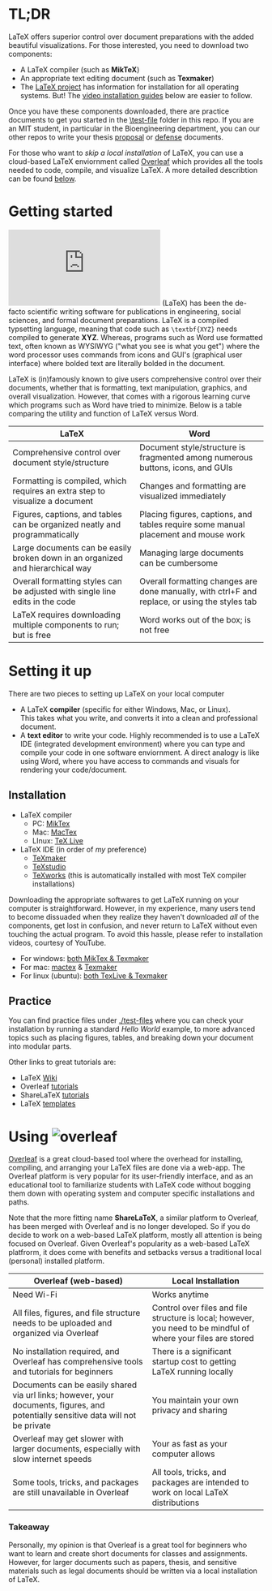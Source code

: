 # TL;DR
LaTeX offers superior control over document preparations with the added beautiful visualizations. For those interested, you need to download two components:
- A LaTeX compiler (such as **MikTeX**)
- An appropriate text editing document (such as **Texmaker**)
- The [LaTeX project](https://www.latex-project.org/get/) has information for installation for all operating systems. But! The [video installation guides](#installation) below are easier to follow.

Once you have these components downloaded, there are practice documents to get you started in the [\test-file](https://github.com/mrsunny0/LaTeX-intro/tree/master/test-files) folder in this repo. If you are an MIT student, in particular in the Bioengineering department, you can our other repos to write your thesis [proposal](https://github.com/mrsunny0/LaTeX-thesis-proposal) or [defense](https://github.com/mrsunny0/LaTeX-thesis-defense) documents.

For those who want to _skip a local installation_ of LaTeX, you can use a cloud-based LaTeX enviornment called [Overleaf](https://www.overleaf.com/) which provides all the tools needed to code, compile, and visualize LaTeX. A more detailed describtion can be found [below](#using-).

# Getting started
![equation](http://latex.codecogs.com/gif.latex?%7B%5CLaTeX%7D) (LaTeX) has been the de-facto scientific writing software for publications in engineering, social sciences, and formal document preparations. LaTeX is a compiled typsetting language, meaning that code such as `\textbf{XYZ}` needs compiled to generate **XYZ**. Whereas, programs such as Word use formatted text, often known as WYSIWYG ("what you see is what you get") where the word processor uses commands from icons and GUI's (graphical user interface) where bolded text are literally bolded in the document.

LaTeX is (in)famously known to give users comprehensive control over their documents, whether that is formatting, text manipulation, graphics, and overall visualization. However, that comes with a rigorous learning curve which programs such as Word have tried to minimize. Below is a table comparing the utility and function of LaTeX versus Word.

| LaTeX | Word |
| --- | --- |
| Comprehensive control over document style/structure | Document style/structure is fragmented among numerous buttons, icons, and GUIs |
| Formatting is compiled, which requires an extra step to visualize a document | Changes and formatting are visualized immediately |
| Figures, captions, and tables can be organized neatly and programmatically | Placing figures, captions, and tables require some manual placement and mouse work |
| Large documents can be easily broken down in an organized and hierarchical way | Managing large documents can be cumbersome |
| Overall formatting styles can be adjusted with single line edits in the code | Overall formatting changes are done manually, with ctrl+F and replace, or using the styles tab |
| LaTeX requires downloading multiple components to run; but is free | Word works out of the box; is not free |  

# Setting it up
There are two pieces to setting up LaTeX on your local computer
* A LaTeX  **compiler** (specific for either Windows, Mac, or Linux). \
  This takes what you write, and converts it into a clean and professional document.
* A **text editor** to write your code. Highly recommended is to use a LaTeX IDE (integrated development environment) where you can type and compile your code in one software enviornment. A direct analogy is like using Word, where you have access to commands and visuals for rendering your code/document.

## Installation
* LaTeX  compiler
	- PC: [MikTex](https://miktex.org/download)
	- Mac: [MacTex](http://www.tug.org/mactex/)
	- LInux: [TeX Live](https://www.tug.org/texlive/)
* LaTeX  IDE (in order of _my_ preference)
	- [TeXmaker](http://www.xm1math.net/texmaker/)
	- [TeXstudio](https://www.texstudio.org/)
	- [TeXworks](http://www.tug.org/texworks/) (this is automatically installed with most TeX compiler installations)

Downloading the appropriate softwares to get LaTeX running on your computer is straightforward. However, in my experience, many users tend to become dissuaded when they realize they haven't downloaded _all_ of the components, get lost in confusion, and never return to LaTeX without even touching the actual program. To avoid this hassle, please refer to installation videos, courtesy of YouTube.

* For windows: [both MikTex \& Texmaker](https://www.youtube.com/watch?v=yPnfHRE_W_g&t=1056s)
* For mac: [mactex](https://www.youtube.com/watch?v=XlxiytGeWds) \& [Texmaker](https://www.youtube.com/watch?v=-KgxKA-UBh4)
* For linux (ubuntu): [both TexLive \& Texmaker](https://www.youtube.com/watch?v=Q2SBoeCJB3Q)

## Practice
You can find practice files under [./test-files](https://github.com/mrsunny0/LaTeX-intro/tree/master/test-files) where you can check your installation by running a standard _Hello World_ example, to more advanced topics such as placing figures, tables, and breaking down your document into modular parts.

Other links to great tutorials are:
* LaTeX [Wiki](https://en.wikibooks.org/wiki/LaTeX)
* Overleaf [tutorials](https://www.overleaf.com/learn/latex/Tutorials)
* ShareLaTeX [tutorials](https://www.sharelatex.com/blog/latex-guides/beginners-tutorial.html)
* LaTeX [templates](https://www.latextemplates.com/)

# Using ![overleaf](https://isene.files.wordpress.com/2016/09/overleaf.png?w=125)
[Overleaf](https://www.overleaf.com) is a great cloud-based tool where the overhead for installing, compiling, and arranging your LaTeX files are done via a web-app. The Overleaf platform is very popular for its user-friendly interface, and as an educational tool to familiarize students with LaTeX code without bogging them down with operating system and computer specific installations and paths. 

Note that the more fitting name **ShareLaTeX**, a similar platform to Overleaf, has been merged with Overleaf and is no longer developed. So if you do decide to work on a web-based LaTeX platform, mostly all attention is being focused on Overleaf. Given Overleaf's popularity as a web-based LaTeX platfrorm, it does come with benefits and setbacks versus a traditional local (personal) installed platform.

| Overleaf (web-based) | Local Installation |
| --- | --- |
| Need Wi-Fi | Works anytime |
| All files, figures, and file structure needs to be uploaded and organized via Overleaf | Control over files and file structure is local; however, you need to be mindful of where your files are stored |
| No installation required, and Overleaf has comprehensive tools and tutorials for beginners | There is a significant startup cost to getting LaTeX running locally |
| Documents can be easily shared via url links; however, your documents, figures, and potentially sensitive data will not be private | You maintain your own privacy and sharing |
| Overleaf may get slower with larger documents, especially with slow internet speeds | Your as fast as your computer allows |
| Some tools, tricks, and packages are still unavailable in Overleaf | All tools, tricks, and packages are intended to work on local LaTeX distributions |

### Takeaway
Personally, my opinion is that Overleaf is a great tool for beginners who want to learn and create short documents for classes and assignments. However, for larger documents such as papers, thesis, and sensitive materials such as legal documents should be written via a local installation of LaTeX.